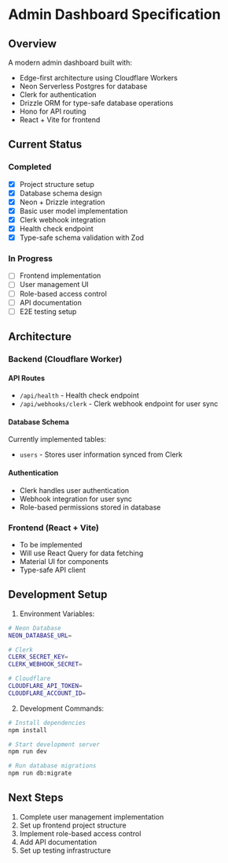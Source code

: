 # Admin Dashboard Specification

## Overview

A modern admin dashboard built with:
- Edge-first architecture using Cloudflare Workers
- Neon Serverless Postgres for database
- Clerk for authentication
- Drizzle ORM for type-safe database operations
- Hono for API routing
- React + Vite for frontend

## Current Status

### Completed
- [x] Project structure setup
- [x] Database schema design
- [x] Neon + Drizzle integration
- [x] Basic user model implementation
- [x] Clerk webhook integration
- [x] Health check endpoint
- [x] Type-safe schema validation with Zod

### In Progress
- [ ] Frontend implementation
- [ ] User management UI
- [ ] Role-based access control
- [ ] API documentation
- [ ] E2E testing setup

## Architecture

### Backend (Cloudflare Worker)

#### API Routes
- `/api/health` - Health check endpoint
- `/api/webhooks/clerk` - Clerk webhook endpoint for user sync

#### Database Schema
Currently implemented tables:
- `users` - Stores user information synced from Clerk

#### Authentication
- Clerk handles user authentication
- Webhook integration for user sync
- Role-based permissions stored in database

### Frontend (React + Vite)
- To be implemented
- Will use React Query for data fetching
- Material UI for components
- Type-safe API client

## Development Setup

1. Environment Variables:
```bash
# Neon Database
NEON_DATABASE_URL=

# Clerk
CLERK_SECRET_KEY=
CLERK_WEBHOOK_SECRET=

# Cloudflare
CLOUDFLARE_API_TOKEN=
CLOUDFLARE_ACCOUNT_ID=
```

2. Development Commands:
```bash
# Install dependencies
npm install

# Start development server
npm run dev

# Run database migrations
npm run db:migrate
```

## Next Steps

1. Complete user management implementation
2. Set up frontend project structure
3. Implement role-based access control
4. Add API documentation
5. Set up testing infrastructure 